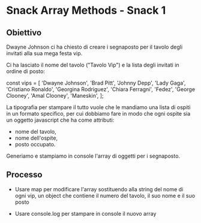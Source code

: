 # Snack Array Methods - Snack 1

## Obiettivo

Dwayne Johnson ci ha chiesto di creare i segnaposto per il tavolo degli invitati alla sua mega festa vip.

Ci ha lasciato il nome del tavolo ("Tavolo Vip") e la lista degli invitati in ordine di posto:

const vips = [
'Dwayne Johnson',
'Brad Pitt',
'Johnny Depp',
'Lady Gaga',
'Cristiano Ronaldo',
'Georgina Rodriguez',
'Chiara Ferragni',
'Fedez',
'George Clooney',
'Amal Clooney',
'Maneskin',
];

La tipografia per stampare il tutto vuole che le mandiamo una lista di ospiti in un formato specifico, per cui dobbiamo fare in modo che ogni ospite sia un oggetto javascript che ha come attributi:

- nome del tavolo,
- nome dell'ospite,
- posto occupato.

Generiamo e stampiamo in console l'array di oggetti per i segnaposto.

## Processo

- Usare map per modificare l'array sostituendo alla string del nome di ogni vip, un object che contiene il numero del tavolo, il suo nome e il suo posto

- Usare console.log per stampare in console il nuovo array
